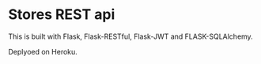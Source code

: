 # Stores REST api

This is built with Flask, Flask-RESTful, Flask-JWT and FLASK-SQLAlchemy.

Deplyoed on Heroku.
